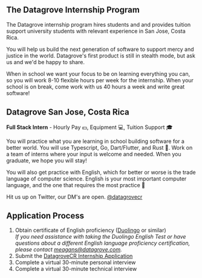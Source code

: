 ## The Datagrove Internship Program

The Datagrove internship program hires students and and provides tuition support university students with relevant experience in San Jose, Costa Rica.

You will help us build the next generation of software to support mercy and justice in the world. Datagrove's first product is still in stealth mode, but ask us and we'd be happy to share.

When in school we want your focus to be on learning everything you can, so you will work 8-10 flexible hours per week for the internship. When your school is on break, come work with us 40 hours a week and write great software!


## Datagrove San Jose, Costa Rica

**Full Stack Intern** - Hourly Pay :dollar:, Equipment :computer:, Tuition Support :mortar_board:

You will practice what you are learning in school building software for a better world. You will use Typescript, Go, Dart/Flutter, and Rust :crab:. Work on a team of interns where your input is welcome and needed. When you graduate, we hope you will stay!

You will also get practice with English, which for better or worse is the trade language of computer science. English is your most important computer language, and the one that requires the most practice :100:

Hit us up on Twitter, our DM's are open.
[@datagrovecr](https://twitter.com/datagrovecr)

## Application Process

1. Obtain certificate of English proficiency ([Duolingo](https://englishtest.duolingo.com/) or similar)
    <br>
    <em>If you need assistance with taking the Duolingo English Test or have questions about a different English language proficiency certification, please contact <meagans@datagrove.com>.</em>
2. Submit the [DatagroveCR Internship Application](https://forms.gle/U53hosi7DdjfgsJF7)
3. Complete a virtual 30-minute personal interview
4. Complete a virtual 30-minute technical interview
